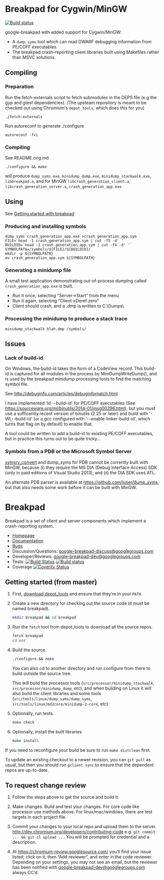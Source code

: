 # Breakpad for Cygwin/MinGW

[![Build status](https://ci.appveyor.com/api/projects/status/xp2os1r0m569a470/branch/pecoff-dwarf-on-git-20160304?svg=true)](https://ci.appveyor.com/project/jon-turney/google-breakpad)

google-breakpad with added support for Cygwin/MinGW:
- A `dump_syms` tool which can read DWARF debugging information from PE/COFF executables.
- The breakpad crash-reporting client libraries built using Makefiles rather than MSVC solutions.

## Compiling

### Preparation

Run the fetch-externals script to fetch submodules in the DEPS file (e.g the gyp and gtest dependencies).
(The upsteam repository is meant to be checked out using Chromium's `depot_tools`, which does this for you)

```
./fetch-externals
```

Run autoreconf to generate ./configure

````
autoreconf -fvi
````

### Compiling

See README.orig.md

````
./configure && make
````

will produce `dump_syms.exe`, `minidump_dump.exe`, `minidump_stackwalk.exe`, `libbreakpad.a`,
and for MinGW `libcrash_generation_client.a`, `libcrash_generation_server.a`, `crash_generation_app.exe`

## Using

See [Getting started with breakpad](https://chromium.googlesource.com/breakpad/breakpad/+/master/docs/getting_started_with_breakpad.md)

### Producing and installing symbols

````
dump_syms crash_generation_app.exe >crash_generation_app.sym
FILE=`head -1 crash_generation_app.sym | cut -f5 -d' '`
BUILDID=`head -1 crash_generation_app.sym | cut -f4 -d' '`
SYMBOLPATH=/symbols/${FILE}/${BUILDID}/
mkdir -p ${SYMBOLPATH}
mv crash_generation_app.sym ${SYMBOLPATH}
````

### Generating a minidump file

A small test application demonstrating out-of-process dumping called
`crash_generation_app.exe` is built.

- Run it once, selecting "Server->Start" from the menu
- Run it again, selecting "Client->Deref zero"
- Client should crash, and a .dmp is written to C:\Dumps\

### Processing the minidump to produce a stack trace

````
minidump_stackwalk blah.dmp /symbols/
````

## Issues

### Lack of build-id

On Windows, the build-id takes the form of a CodeView record.
This build-id is captured for all modules in the process by MiniDumpWriteDump(),
and is used by the breakpad minidump processing tools to find the matching
symbol file.

See http://debuginfo.com/articles/debuginfomatch.html

I have implemented 'ld --build-id' for PE/COFF executables (See
https://sourceware.org/ml/binutils/2014-01/msg00296.html), but you must use a
sufficently recent version of binutils (2.25 or later) and build with
'-Wl,--build-id' (or a gcc configured with '--enable-linker-build-id', which
turns that flag on by default) to enable that.

A tool could be written to add a build-id to existing PE/COFF executables, but in
practice this turns out to be quite tricky...

### Symbols from a PDB or the Microsoft Symbol Server

<a href="http://hg.mozilla.org/users/tmielczarek_mozilla.com/fetch-win32-symbols">
symsrv_convert</a> and dump_syms for PDB cannot be currently built with MinGW,
because (i) they require the MS DIA (Debug Interface Access) SDK (only in paid
editions of Visual Studio 2013), and (ii) the DIA SDK uses ATL.

An alternate PDB parser is available at https://github.com/luser/dump_syms, but
that also needs some work before it can be built with MinGW.

# Breakpad

Breakpad is a set of client and server components which implement a
crash-reporting system.

* [Homepage](https://chromium.googlesource.com/breakpad/breakpad/)
* [Documentation](https://chromium.googlesource.com/breakpad/breakpad/+/master/docs/)
* [Bugs](https://bugs.chromium.org/p/google-breakpad/)
* Discussion/Questions: [google-breakpad-discuss@googlegroups.com](https://groups.google.com/d/forum/google-breakpad-discuss)
* Developer/Reviews: [google-breakpad-dev@googlegroups.com](https://groups.google.com/d/forum/google-breakpad-dev)
* Tests: [![Build Status](https://travis-ci.org/google/breakpad.svg?branch=master)](https://travis-ci.org/google/breakpad) [![Build status](https://ci.appveyor.com/api/projects/status/eguv4emv2rhq68u2?svg=true)](https://ci.appveyor.com/project/vapier/breakpad)
* Coverage [![Coverity Status](https://scan.coverity.com/projects/9215/badge.svg)](https://scan.coverity.com/projects/google-breakpad)

## Getting started (from master)

1.  First, [download depot_tools](http://dev.chromium.org/developers/how-tos/install-depot-tools)
    and ensure that they’re in your `PATH`.

2.  Create a new directory for checking out the source code (it must be named
    breakpad).

    ```sh
    mkdir breakpad && cd breakpad
    ```

3.  Run the `fetch` tool from depot_tools to download all the source repos.

    ```sh
    fetch breakpad
    cd src
    ```

4.  Build the source.

    ```sh
    ./configure && make
    ```

    You can also cd to another directory and run configure from there to build
    outside the source tree.

    This will build the processor tools (`src/processor/minidump_stackwalk`,
    `src/processor/minidump_dump`, etc), and when building on Linux it will
    also build the client libraries and some tools
    (`src/tools/linux/dump_syms/dump_syms`,
    `src/tools/linux/md2core/minidump-2-core`, etc).

5.  Optionally, run tests.

    ```sh
    make check
    ```

6.  Optionally, install the built libraries

    ```sh
    make install
    ```

If you need to reconfigure your build be sure to run `make distclean` first.

To update an existing checkout to a newer revision, you can
`git pull` as usual, but then you should run `gclient sync` to ensure that the
dependent repos are up-to-date.

## To request change review

1.  Follow the steps above to get the source and build it.

2.  Make changes. Build and test your changes.
    For core code like processor use methods above.
    For linux/mac/windows, there are test targets in each project file.

3.  Commit your changes to your local repo and upload them to the server.
    http://dev.chromium.org/developers/contributing-code
    e.g. `git commit ... && git cl upload ...`
    You will be prompted for credential and a description.

4.  At https://chromium-review.googlesource.com/ you'll find your issue listed;
    click on it, then “Add reviewer”, and enter in the code reviewer. Depending
    on your settings, you may not see an email, but the reviewer has been
    notified with google-breakpad-dev@googlegroups.com always CC’d.
